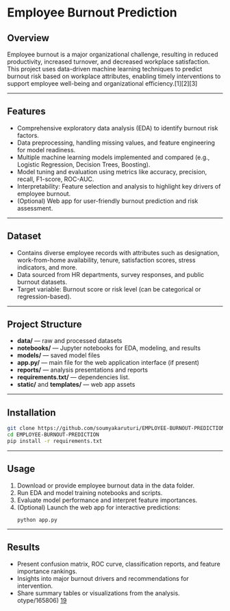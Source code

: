 

# Employee Burnout Prediction

## Overview
Employee burnout is a major organizational challenge, resulting in reduced productivity, increased turnover, and decreased workplace satisfaction. This project uses data-driven machine learning techniques to predict burnout risk based on workplace attributes, enabling timely interventions to support employee well-being and organizational efficiency.[1][2][3]

***

## Features

- Comprehensive exploratory data analysis (EDA) to identify burnout risk factors.
- Data preprocessing, handling missing values, and feature engineering for model readiness.
- Multiple machine learning models implemented and compared (e.g., Logistic Regression, Decision Trees, Boosting).
- Model tuning and evaluation using metrics like accuracy, precision, recall, F1-score, ROC-AUC.
- Interpretability: Feature selection and analysis to highlight key drivers of employee burnout.
- (Optional) Web app for user-friendly burnout prediction and risk assessment.

***

## Dataset

- Contains diverse employee records with attributes such as designation, work-from-home availability, tenure, satisfaction scores, stress indicators, and more.
- Data sourced from HR departments, survey responses, and public burnout datasets.
- Target variable: Burnout score or risk level (can be categorical or regression-based).

***

## Project Structure

- **data/** — raw and processed datasets
- **notebooks/** — Jupyter notebooks for EDA, modeling, and results
- **models/** — saved model files
- **app.py/** — main file for the web application interface (if present)
- **reports/** — analysis presentations and reports
- **requirements.txt/** — dependencies list.
- **static/** and **templates/** — web app assets

***

## Installation

```bash
git clone https://github.com/soumyakaruturi/EMPLOYEE-BURNOUT-PREDICTION.git
cd EMPLOYEE-BURNOUT-PREDICTION
pip install -r requirements.txt
```

***

## Usage

1. Download or provide employee burnout data in the data folder.
2. Run EDA and model training notebooks and scripts.
3. Evaluate model performance and interpret feature importances.
4. (Optional) Launch the web app for interactive predictions:
   ```
   python app.py
   ```

***

## Results

- Present confusion matrix, ROC curve, classification reports, and feature importance rankings.
- Insights into major burnout drivers and recommendations for intervention.
- Share summary tables or visualizations from the analysis.
otype/165806)
[19](https://nycdatascience.com/blog/student-works/tracking-data-and-predicting-employee-burnout/)
